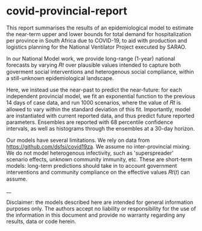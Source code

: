 # covid-provincial-report

This report summarises the results of an epidemiological model to estimate the near-term upper and lower bounds for total demand for hospitalization per province in South Africa due to COVID-19, to aid with production and logistics planning for the National Ventilator Project executed by SARAO.

In our National Model work, we provide long-range (1-year) national forecasts by varying  𝑅𝑡  over plausible values intended to capture both goverment social interventions and heterogenous social compliance, within a still-unknown epidemiological landscape.

Here, we instead use the near-past to predict the near-future: for each independent provincial model, we fit an exponential function to the previous 14 days of case data, and run 1000 scenarios, where the value of  𝑅𝑡  is allowed to vary within the standard deviation of this fit. Importantly, model are instantiated with current reported data, and thus predict future reported parameters. Ensembles are reported with 68 percentile confidence intervals, as well as histograms through the ensembles at a 30-day horizon.

Our models have several limitations. We rely on data from https://github.com/dsfsi/covid19za. We assume no inter-provincial mixing. We do not model heterogenous infectivity, such as 'superspreader' scenario effects, unknown community immunity, etc. These are short-term models: long-term predictions should take in to account government interventions and community compliance on the effective values  𝑅𝑡(𝑡)  can assume.

__

Disclaimer: the models described here are intended for general information purposes only. The authors accept no liability or responsibility for the use of the information in this document and provide no warranty regarding any results, data or code herein.
